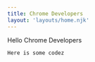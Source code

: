 ```yaml
---
title: Chrome Developers
layout: 'layouts/home.njk'
---
```


Hello Chrome Developers

```
Here is some codez
```